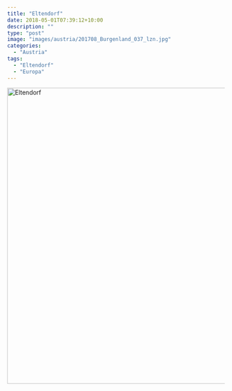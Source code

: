 ```yaml
---
title: "Eltendorf"
date: 2018-05-01T07:39:12+10:00
description: ""
type: "post"
image: "images/austria/201708_Burgenland_037_lzn.jpg"
categories: 
  - "Austria"
tags:
  - "Eltendorf"
  - "Europa"
---
```


<a data-flickr-embed="true" data-header="true" data-footer="true"  href="https://www.flickr.com/photos/144447981@N03/albums/72157699366315860" title="Eltendorf"><img src="https://farm8.staticflickr.com/7869/46578263171_562c3f87bb_o.jpg" width="1024" height="683" alt="Eltendorf"></a><script async src="//embedr.flickr.com/assets/client-code.js" charset="utf-8"></script>
